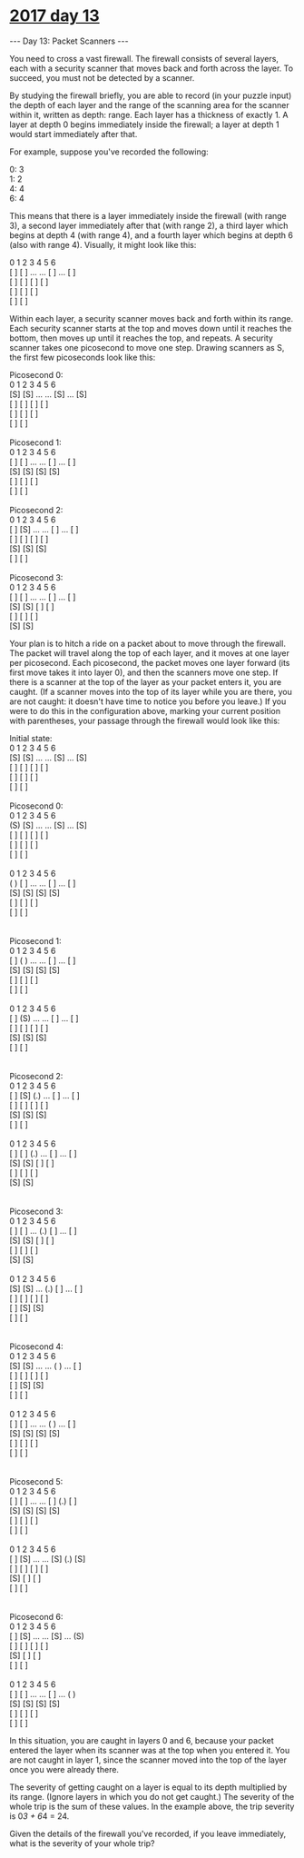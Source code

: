 # [2017 day 13](https://adventofcode.com/2017/day/13)

--- Day 13: Packet Scanners ---

You need to cross a vast firewall. The firewall consists of several layers, each with a security scanner that moves back and forth across the layer. To succeed, you must not be detected by a scanner.

By studying the firewall briefly, you are able to record (in your puzzle input) the depth of each layer and the range of the scanning area for the scanner within it, written as depth: range. Each layer has a thickness of exactly 1. A layer at depth 0 begins immediately inside the firewall; a layer at depth 1 would start immediately after that.

For example, suppose you've recorded the following:

0: 3\
1: 2\
4: 4\
6: 4

This means that there is a layer immediately inside the firewall (with range 3), a second layer immediately after that (with range 2), a third layer which begins at depth 4 (with range 4), and a fourth layer which begins at depth 6 (also with range 4). Visually, it might look like this:

0   1   2   3   4   5   6\
[ ] [ ] ... ... [ ] ... [ ]\
[ ] [ ]         [ ]     [ ]\
[ ]             [ ]     [ ]\
                [ ]     [ ]

Within each layer, a security scanner moves back and forth within its range. Each security scanner starts at the top and moves down until it reaches the bottom, then moves up until it reaches the top, and repeats. A security scanner takes one picosecond to move one step.  Drawing scanners as S, the first few picoseconds look like this:

Picosecond 0:\
 0   1   2   3   4   5   6\
[S] [S] ... ... [S] ... [S]\
[ ] [ ]         [ ]     [ ]\
[ ]             [ ]     [ ]\
                [ ]     [ ]\
\
Picosecond 1:\
 0   1   2   3   4   5   6\
[ ] [ ] ... ... [ ] ... [ ]\
[S] [S]         [S]     [S]\
[ ]             [ ]     [ ]\
                [ ]     [ ]\
\
Picosecond 2:\
 0   1   2   3   4   5   6\
[ ] [S] ... ... [ ] ... [ ]\
[ ] [ ]         [ ]     [ ]\
[S]             [S]     [S]\
                [ ]     [ ]\
\
Picosecond 3:\
 0   1   2   3   4   5   6\
[ ] [ ] ... ... [ ] ... [ ]\
[S] [S]         [ ]     [ ]\
[ ]             [ ]     [ ]\
                [S]     [S]

Your plan is to hitch a ride on a packet about to move through the firewall.  The packet will travel along the top of each layer, and it moves at one layer per picosecond. Each picosecond, the packet moves one layer forward (its first move takes it into layer 0), and then the scanners move one step. If there is a scanner at the top of the layer as your packet enters it, you are caught. (If a scanner moves into the top of its layer while you are there, you are not caught: it doesn't have time to notice you before you leave.) If you were to do this in the configuration above, marking your current position with parentheses, your passage through the firewall would look like this:

Initial state:\
 0   1   2   3   4   5   6\
[S] [S] ... ... [S] ... [S]\
[ ] [ ]         [ ]     [ ]\
[ ]             [ ]     [ ]\
                [ ]     [ ]\
\
Picosecond 0:\
 0   1   2   3   4   5   6\
(S) [S] ... ... [S] ... [S]\
[ ] [ ]         [ ]     [ ]\
[ ]             [ ]     [ ]\
                [ ]     [ ]\
\
 0   1   2   3   4   5   6\
( ) [ ] ... ... [ ] ... [ ]\
[S] [S]         [S]     [S]\
[ ]             [ ]     [ ]\
                [ ]     [ ]\
\
\
Picosecond 1:\
 0   1   2   3   4   5   6\
[ ] ( ) ... ... [ ] ... [ ]\
[S] [S]         [S]     [S]\
[ ]             [ ]     [ ]\
                [ ]     [ ]\
\
 0   1   2   3   4   5   6\
[ ] (S) ... ... [ ] ... [ ]\
[ ] [ ]         [ ]     [ ]\
[S]             [S]     [S]\
                [ ]     [ ]\
\
\
Picosecond 2:\
 0   1   2   3   4   5   6\
[ ] [S] (.) ... [ ] ... [ ]\
[ ] [ ]         [ ]     [ ]\
[S]             [S]     [S]\
                [ ]     [ ]\
\
 0   1   2   3   4   5   6\
[ ] [ ] (.) ... [ ] ... [ ]\
[S] [S]         [ ]     [ ]\
[ ]             [ ]     [ ]\
                [S]     [S]\
\
\
Picosecond 3:\
 0   1   2   3   4   5   6\
[ ] [ ] ... (.) [ ] ... [ ]\
[S] [S]         [ ]     [ ]\
[ ]             [ ]     [ ]\
                [S]     [S]\
\
 0   1   2   3   4   5   6\
[S] [S] ... (.) [ ] ... [ ]\
[ ] [ ]         [ ]     [ ]\
[ ]             [S]     [S]\
                [ ]     [ ]\
\
\
Picosecond 4:\
 0   1   2   3   4   5   6\
[S] [S] ... ... ( ) ... [ ]\
[ ] [ ]         [ ]     [ ]\
[ ]             [S]     [S]\
                [ ]     [ ]\
\
 0   1   2   3   4   5   6\
[ ] [ ] ... ... ( ) ... [ ]\
[S] [S]         [S]     [S]\
[ ]             [ ]     [ ]\
                [ ]     [ ]\
\
\
Picosecond 5:\
 0   1   2   3   4   5   6\
[ ] [ ] ... ... [ ] (.) [ ]\
[S] [S]         [S]     [S]\
[ ]             [ ]     [ ]\
                [ ]     [ ]\
\
 0   1   2   3   4   5   6\
[ ] [S] ... ... [S] (.) [S]\
[ ] [ ]         [ ]     [ ]\
[S]             [ ]     [ ]\
                [ ]     [ ]\
\
\
Picosecond 6:\
 0   1   2   3   4   5   6\
[ ] [S] ... ... [S] ... (S)\
[ ] [ ]         [ ]     [ ]\
[S]             [ ]     [ ]\
                [ ]     [ ]\
\
 0   1   2   3   4   5   6\
[ ] [ ] ... ... [ ] ... ( )\
[S] [S]         [S]     [S]\
[ ]             [ ]     [ ]\
                [ ]     [ ]

In this situation, you are caught in layers 0 and 6, because your packet entered the layer when its scanner was at the top when you entered it. You are not caught in layer 1, since the scanner moved into the top of the layer once you were already there.

The severity of getting caught on a layer is equal to its depth multiplied by its range. (Ignore layers in which you do not get caught.) The severity of the whole trip is the sum of these values.  In the example above, the trip severity is 0*3 + 6*4 = 24.

Given the details of the firewall you've recorded, if you leave immediately, what is the severity of your whole trip?